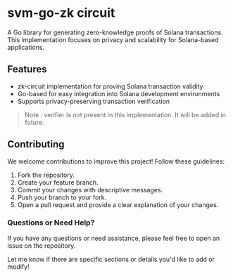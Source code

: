 # svm-go-zk circuit

A Go library for generating zero-knowledge proofs of Solana transactions. This implementation focuses on privacy and scalability for Solana-based applications.

## Features

- zk-circuit implementation for proving Solana transaction validity
- Go-based for easy integration into Solana development environments
- Supports privacy-preserving transaction verification

> Note : verifier is not present in this implementation. It will be added in future.

## Contributing

We welcome contributions to improve this project! Follow these guidelines:

1. Fork the repository.
2. Create your feature branch.
3. Commit your changes with descriptive messages.
4. Push your branch to your fork.
5. Open a pull request and provide a clear explanation of your changes.


### Questions or Need Help?

If you have any questions or need assistance, please feel free to open an issue on the repository.

Let me know if there are specific sections or details you'd like to add or modify!
